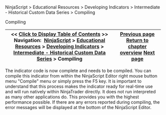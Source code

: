 ﻿


NinjaScript \> Educational Resources \> Developing Indicators \> Intermediate \- Historical Custom Data Series \> Compiling






















Compiling







| \<\< [Click to Display Table of Contents](compiling4.md) \>\> **Navigation:**     [NinjaScript](ninjascript-1.md) \> [Educational Resources](educational_resources-1.md) \> [Developing Indicators](developing_indicators-1.md) \> [Intermediate \- Historical Custom Data Series](intermediate_-_historical_cust-1.md) \> Compiling | [Previous page](entering_calculation_logic4-1.md) [Return to chapter overview](intermediate_-_historical_cust-1.md) [Next page](using4-1.md) |
| --- | --- |











The indicator code is now complete and needs to be compiled. You can compile this indicator from within the NinjaScript Editor right mouse button menu "Compile" menu or simply press the F5 key. It is important to understand that this process makes the indicator ready for real\-time use and will run natively within NinjaTrader directly. It does not run interpreted as many other applications do. This provides you with the highest performance possible. If there are any errors reported during compiling, the error messages will be displayed at the bottom of the NinjaScript Editor.








